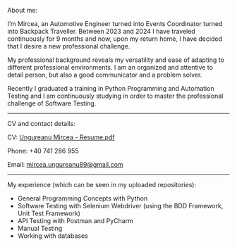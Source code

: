 About me:

I’m Mircea, an Automotive Engineer turned into Events Coordinator turned into Backpack Traveller. Between 2023 and 2024 I have traveled continuously for 9 months and now, upon my return home, I have decided that I desire a new professional challenge.

My professional background reveals my versatility and ease of adapting to different professional environments. I am an organized and attentive to detail person, but also a good communicator and a problem solver.

Recently I graduated a training in Python Programming and Automation Testing and I am continuously studying in order to master the professional challenge of Software Testing.  

--------------------------------------------------------------------------------------------------------------------------------------------------------------

CV and contact details:

CV: [Ungureanu Mircea - Resume.pdf](https://github.com/user-attachments/files/18211668/Ungureanu.Mircea.-.Resume.pdf)

Phone: +40 741 286 955

Email: mircea.ungureanu89@gmail.com

--------------------------------------------------------------------------------------------------------------------------------------------------------------

My experience (which can be seen in my uploaded repositories):

- General Programming Concepts with Python
- Software Testing with Selenium Webdriver (using the BDD Framework, Unit Test Framework)
- API Testing with Postman and PyCharm
- Manual Testing
- Working with databases



<!---
MirceaUn/MirceaUn is a ✨ special ✨ repository because its `README.md` (this file) appears on your GitHub profile.
You can click the Preview link to take a look at your changes.
--->
